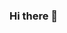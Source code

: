 ### Hi there 👋

<!--
**BilalAshiq/BilalAshiq** is a ✨ _special_ ✨ repository because its `README.md` (this file) appears on your GitHub profile.

Here are some ideas to get you started:

- 🔭 I’m currently working on Front-End Development
- 🌱 I’m currently learning JavaScript
- 👯 I’m looking to collaborate on some Projects
- 🤔 I’m looking for help with ...
- 💬 Ask me about ...
- 📫 How to reach me: Gmail
- 😄 Pronouns: ...
- ⚡ Fun fact: ...
-->
